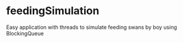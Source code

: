 # feedingSimulation
Easy application with threads to simulate feeding swans by boy using BlockingQueue
